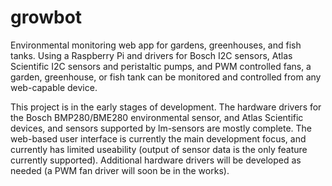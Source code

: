 # growbot
Environmental monitoring web app for gardens, greenhouses, and fish tanks. Using
a Raspberry Pi and drivers for Bosch I2C sensors, Atlas Scientific I2C sensors
and peristaltic pumps, and PWM controlled fans, a garden, greenhouse, or fish tank
can be monitored and controlled from any web-capable device.

This project is in the early stages of development. The hardware drivers for the
Bosch BMP280/BME280 environmental sensor, and Atlas Scientific devices, and
sensors supported by lm-sensors are mostly complete. The web-based user interface
is currently the main development focus, and currently has limited useability
(output of sensor data is the only feature currently supported). Additional
hardware drivers will be developed as needed (a PWM fan driver will soon be in the
works).
